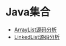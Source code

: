 # Java集合

* [ArrayList源码分析](https://github.com/HLxiaoyao/Java-Basics/blob/main/docs/collection/ArrayList%E6%BA%90%E7%A0%81%E5%88%86%E6%9E%90.md)
* [LinkedList源码分析](https://github.com/HLxiaoyao/Java-Basics/blob/main/docs/collection/LinkedList%E6%BA%90%E7%A0%81%E5%88%86%E6%9E%90.md)
